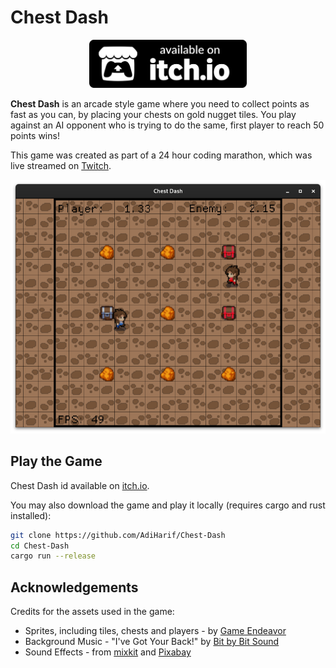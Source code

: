 # Chest Dash

<p align="center">
    <a href="https://adiharif.itch.io/chest-dash">
        <img src="assets/itch_io_badge.svg" width=50%/>
    </a>
</p>

**Chest Dash** is an arcade style game where you need to collect points as fast as you can, by placing your chests on gold nugget tiles. You play against an AI opponent who is trying to do the same, first player to reach 50 points wins!

This game was created as part of a 24 hour coding marathon, which was live streamed on [Twitch](https://www.twitch.tv/dushkycodes).


<p align="center">
    <img src="assets/gameplay_screenshot.png" >
</p>

## Play the Game

Chest Dash id available on [itch.io](https://adiharif.itch.io/chest-dash).

You may also download the game and play it locally (requires cargo and rust installed):

```bash
git clone https://github.com/AdiHarif/Chest-Dash
cd Chest-Dash
cargo run --release
```

## Acknowledgements

Credits for the assets used in the game:
- Sprites, including tiles, chests and players - by [Game Endeavor](https://game-endeavor.itch.io/)
- Background Music - "I've Got Your Back!" by [Bit by Bit Sound](https://bit-by-bit-sound.itch.io/)
- Sound Effects - from [mixkit](https://mixkit.co/) and [Pixabay](https://pixabay.com/)